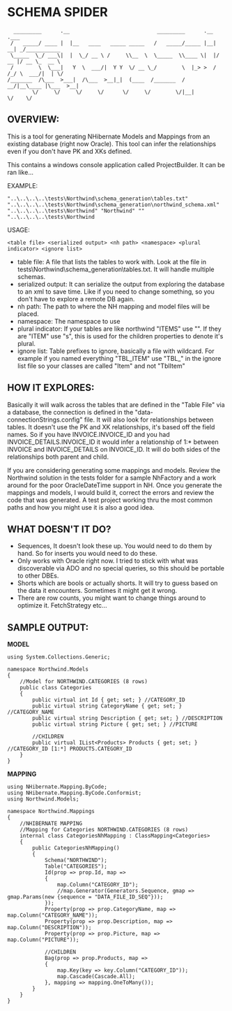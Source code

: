 # SCHEMA SPIDER
```
  _________      .__                            _________      .__    .___            
 /   _____/ ____ |  |__   ____   _____ _____   /   _____/_____ |__| __| _/___________ 
 \_____  \_/ ___\|  |  \_/ __ \ /     \\__  \  \_____  \\____ \|  |/ __ |/ __ \_  __ \
 /        \  \___|   Y  \  ___/|  Y Y  \/ __ \_/        \  |_> >  / /_/ \  ___/|  | \/
/_______  /\___  >___|  /\___  >__|_|  (____  /_______  /   __/|__\____ |\___  >__|   
        \/     \/     \/     \/      \/     \/        \/|__|           \/    \/       
```

## OVERVIEW:
This is a tool for generating NHibernate Models and Mappings from an existing database (right now Oracle).  This tool can infer the relationships even if you don't have PK and XKs defined.

This contains a windows console application called ProjectBuilder.  It can be ran like...

EXAMPLE:
```
"..\..\..\..\tests\Northwind\schema_generation\tables.txt" "..\..\..\..\tests\Northwind\schema_generation\northwind_schema.xml" "..\..\..\..\tests\Northwind" "Northwind" "" "..\..\..\..\tests\Northwind
```
USAGE:
```
<table file> <serialized output> <nh path> <namespace> <plural indicator> <ignore list>
```
* table file: A file that lists the tables to work with.  Look at the file in tests\Northwind\schema_generation\tables.txt.  It will handle multiple schemas.
* serialized output: It can serialize the output from exploring the database to an xml to save time.  Like if you need to change something, so you don't have to explore a remote DB again.
* nh path: The path to where the NH mapping and model files will be placed.
* namespace: The namespace to use
* plural indicator: If your tables are like northwind "ITEMS" use "".  If they are "ITEM" use "s", this is used for the children properties to denote it's plural.
* ignore list: Table prefixes to ignore, basically a file with wildcard.  For example if you named everything "TBL_ITEM" use "TBL_" in the ignore list file so your classes are called "Item" and not "TblItem"

## HOW IT EXPLORES:
Basically it will walk across the tables that are defined in the "Table File" via a database, the connection is defined in the "data-connectionStrings.config" file.  It will also look for relationships between tables.  It doesn't use the PK and XK relationships, it's based off the field names.  So if you have INVOICE.INVOICE_ID and you had INVOICE_DETAILS.INVOICE_ID it would infer a relationship of 1:* between INVOICE and INVOICE_DETAILS on INVOICE_ID.  It will do both sides of the relationships both parent and child.

If you are considering generating some mappings and models.  Review the Northwind solution in the tests folder for a sample NhFactory and a work around for the poor OracleDateTime support in NH.  Once you generate the mappings and models, I would build it, correct the errors and review the code that was generated.   A test project working thru the most common paths and how you might use it is also a good idea.

## WHAT DOESN'T IT DO?
* Sequences, It doesn't look these up.  You would need to do them by hand.  So for inserts you would need to do these.
* Only works with Oracle right now.  I tried to stick with what was discoverable via ADO and no special queries, so this should be portable to other DBEs.
* Shorts which are bools or actually shorts.  It will try to guess based on the data it encounters.  Sometimes it might get it wrong.
* There are row counts, you might want to change things around to optimize it.  FetchStrategy etc...

## SAMPLE OUTPUT:

**MODEL**
```
using System.Collections.Generic;

namespace Northwind.Models
{
	//Model for NORTHWIND.CATEGORIES (8 rows)
	public class Categories
	{
		public virtual int Id { get; set; } //CATEGORY_ID
		public virtual string CategoryName { get; set; } //CATEGORY_NAME
		public virtual string Description { get; set; } //DESCRIPTION
		public virtual string Picture { get; set; } //PICTURE

		//CHILDREN
		public virtual IList<Products> Products { get; set; } //CATEGORY_ID [1:*] PRODUCTS.CATEGORY_ID
	}
}
```

**MAPPING**
```
using NHibernate.Mapping.ByCode;
using NHibernate.Mapping.ByCode.Conformist;
using Northwind.Models;

namespace Northwind.Mappings
{
	//NHIBERNATE MAPPING
	//Mapping for Categories NORTHWIND.CATEGORIES (8 rows)
	internal class CategoriesNhMapping : ClassMapping<Categories>
	{
		public CategoriesNhMapping()
		{
			Schema("NORTHWIND");
			Table("CATEGORIES");
			Id(prop => prop.Id, map =>
			{
				map.Column("CATEGORY_ID");
				//map.Generator(Generators.Sequence, gmap => gmap.Params(new {sequence = "DATA_FILE_ID_SEQ"}));
			});
			Property(prop => prop.CategoryName, map => map.Column("CATEGORY_NAME"));
			Property(prop => prop.Description, map => map.Column("DESCRIPTION"));
			Property(prop => prop.Picture, map => map.Column("PICTURE"));

			//CHILDREN
			Bag(prop => prop.Products, map =>
			{
				map.Key(key => key.Column("CATEGORY_ID"));
				map.Cascade(Cascade.All);
			}, mapping => mapping.OneToMany());
		}
	}
}
```